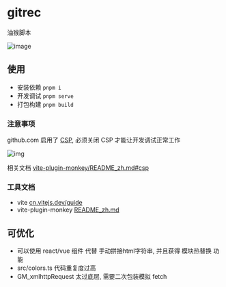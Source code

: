 # gitrec

油猴脚本

![image](https://user-images.githubusercontent.com/38517192/197133356-0c201648-3e75-45f1-b3eb-f6ff0fdd556c.png)

## 使用

- 安装依赖 `pnpm i`
- 开发调试 `pnpm serve`
- 打包构建 `pnpm build`

### 注意事项

github.com 启用了 [CSP](https://developer.mozilla.org/zh-CN/docs/Web/HTTP/CSP), 必须关闭 CSP 才能让开发调试正常工作

![img](https://user-images.githubusercontent.com/38517192/167983257-97dd69d3-70a6-444e-870b-9ec89858911e.png)

相关文档 [vite-plugin-monkey/README_zh.md#csp](https://github.com/lisonge/vite-plugin-monkey/blob/main/README_zh.md#csp)

### 工具文档

- vite [cn.vitejs.dev/guide](https://cn.vitejs.dev/guide/)
- vite-plugin-monkey [README_zh.md](https://github.com/lisonge/vite-plugin-monkey/blob/main/README_zh.md)

## 可优化

- 可以使用 react/vue 组件 代替 手动拼接html字符串, 并且获得 模块热替换 功能
- src/colors.ts 代码重复度过高
- GM_xmlhttpRequest 太过底层, 需要二次包装模拟 fetch
